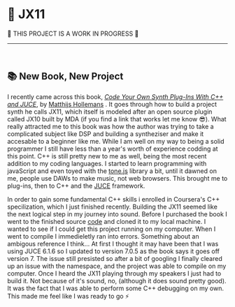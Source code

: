 #  🎹 JX11

🚧 THIS PROJECT IS A WORK IN PROGRESS 🚧

<hr/>
<br/>

## 📚 New Book, New Project

I recently came across this book, [*Code Your Own Synth Plug-Ins With C++ and JUCE*](https://leanpub.com/synth-plugin "Checkout the Book"), by [Matthijs Hollemans](https://github.com/hollance "Checkout the Author's GitHub") .  It goes through how to build a project synth he calls JX11, which itself is modeled after an open source plugin called JX10 built by MDA (if you find a link that works let me know 😎).  What really attracted me to this book was how the author was trying to take a complicated subject like DSP and building a syntheziser and make it accesable to a beginner like me.  While I am well on my way to being a solid programmer I still have less than a year's worth of experience codding at this point.  C++ is still pretty new to me as well, being the most recent addition to my coding languages.  I started to learn programming with javaScript and even toyed with the [tone.js](https://tonejs.github.io/ "Tone.js Docs") library a bit, until it dawned on me, people use DAWs to make music, not web browsers.  This brought me to plug-ins, then to C++ and the [JUCE](https://juce.com/ "JUCE Home Page") framework.

In order to gain some fundamental C++ skills i enrolled in Coursera's C++ specilization, which I just finished recently.  Building the JX11 seemed like the next logical step in my journey into sound.  Before I purchased the book I went to the finished source [code](https://github.com/hollance/synth-plugin-book#code-your-own-synth-plug-ins-with-c-and-juce "Synth-Plugin-Book Repo") and cloned it to my local machine.  I wanted to see if I could get this project running on my computer.  When I went to compile I immedieletly ran into errors.  Something about an ambigous reference I think...  At first I thought it may have been that I was using JUCE 6.1.6 so I updated to version 7.0.5 as the book says it goes off version 7.  The issue still presisted so after a bit of googling I finally cleared up an issue with the namespace, and the project was able to compile on my computer.  Once I heard the JX11 playing through my speakers I just had to build it.  Not because of it's sound, no, (although it does sound pretty good).  It was the fact that I was able to perform some C++ debugging on my own. This made me feel like I was ready to go ⚡

<!-- ## `int8_t`

In the `handleMIDI` method we are pasing the `int8_t` data type  -->


